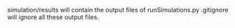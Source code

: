 simulation/results will contain the output files of runSimulations.py
.gitignore will ignore all these output files.
